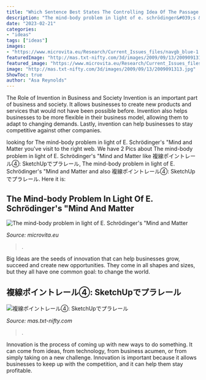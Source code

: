 ```yaml
---
title: "Which Sentence Best States The Controlling Idea Of The Passage The Dark Game - The Mind-body Problem In Light Of E. Schrödinger&#039;s &quot;mind And Matter"
description: "The mind-body problem in light of e. schrödinger&#039;s &quot;mind and matter"
date: "2023-02-21"
categories:
- "ideas"
tags: ["ideas"]
images:
- "https://www.microvita.eu/Research/Current_Issues_files/navgb_blue-1.jpg"
featuredImage: "http://mas.txt-nifty.com/3d/images/2009/09/13/2009091313.jpg"
featured_image: "https://www.microvita.eu/Research/Current_Issues_files/navgb_blue-1.jpg"
image: "http://mas.txt-nifty.com/3d/images/2009/09/13/2009091313.jpg"
ShowToc: true
author: "Asa Reynolds"
---
```



The Role of Invention in Business and Society
Invention is an important part of business and society. It allows businesses to create new products and services that would not have been possible before. Invention also helps businesses to be more flexible in their business model, allowing them to adapt to changing demands. Lastly, invention can help businesses to stay competitive against other companies.

	

		
looking for The mind-body problem in light of E. Schrödinger&#039;s &quot;Mind and Matter you've visit to the right web. We have 2 Pics about The mind-body problem in light of E. Schrödinger&#039;s &quot;Mind and Matter like 複線ポイントレール④: SketchUpでプラレール, The mind-body problem in light of E. Schrödinger&#039;s &quot;Mind and Matter and also 複線ポイントレール④: SketchUpでプラレール. Here it is:
		
    
## The Mind-body Problem In Light Of E. Schrödinger&#039;s &quot;Mind And Matter

<img loading=lazy src="https://www.microvita.eu/Research/Current_Issues_files/navgb_blue-1.jpg" onerror="this.onerror=null;this.src='https://tse4.mm.bing.net/th?id=OIP.l-e0kCjmZBoGGghTXsXT1gHaA8&amp;pid=15.1';" alt="The mind-body problem in light of E. Schrödinger&#039;s &quot;Mind and Matter">

_Source: microvita.eu_

>. 

	

Big Ideas are the seeds of innovation that can help businesses grow, succeed and create new opportunities. They come in all shapes and sizes, but they all have one common goal: to change the world.

    
## 複線ポイントレール④: SketchUpでプラレール

<img loading=lazy src="http://mas.txt-nifty.com/3d/images/2009/09/13/2009091313.jpg" onerror="this.onerror=null;this.src='https://tse2.mm.bing.net/th?id=OIP.AjcUavp_JJV0iMEnPqbOAAHaEK&amp;pid=15.1';" alt="複線ポイントレール④: SketchUpでプラレール">

_Source: mas.txt-nifty.com_

>. 

	

Innovation is the process of coming up with new ways to do something. It can come from ideas, from technology, from business acumen, or from simply taking on a new challenge. Innovation is important because it allows businesses to keep up with the competition, and it can help them stay profitable.

